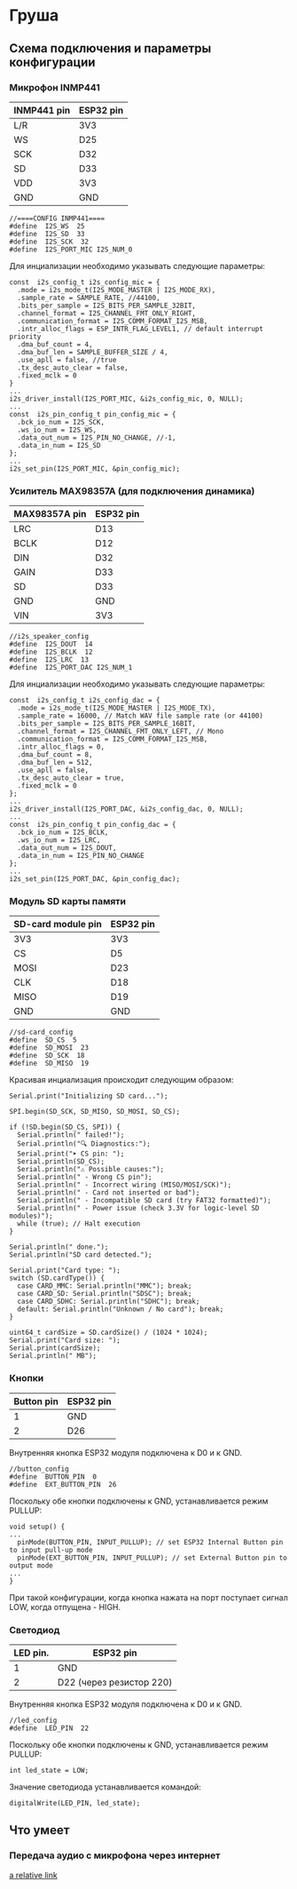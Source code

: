 # Груша
## Схема подключения и параметры конфигурации
### Микрофон INMP441
|INMP441 pin    |ESP32 pin    |
|---------------|-------------|
|L/R            |3V3          |
|WS             |D25          |
|SCK            |D32          |
|SD             |D33          |
|VDD            |3V3          |
|GND            |GND          |
```
//====CONFIG INMP441====
#define  I2S_WS  25
#define  I2S_SD  33
#define  I2S_SCK  32
#define  I2S_PORT_MIC I2S_NUM_0
```
Для инциализации необходимо указывать следующие параметры:
```
const  i2s_config_t i2s_config_mic = {
  .mode = i2s_mode_t(I2S_MODE_MASTER | I2S_MODE_RX),
  .sample_rate = SAMPLE_RATE, //44100,
  .bits_per_sample = I2S_BITS_PER_SAMPLE_32BIT,
  .channel_format = I2S_CHANNEL_FMT_ONLY_RIGHT,
  .communication_format = I2S_COMM_FORMAT_I2S_MSB,
  .intr_alloc_flags = ESP_INTR_FLAG_LEVEL1, // default interrupt priority
  .dma_buf_count = 4,
  .dma_buf_len = SAMPLE_BUFFER_SIZE / 4,
  .use_apll = false, //true
  .tx_desc_auto_clear = false,
  .fixed_mclk = 0
}
...
i2s_driver_install(I2S_PORT_MIC, &i2s_config_mic, 0, NULL);
...
const  i2s_pin_config_t pin_config_mic = {
  .bck_io_num = I2S_SCK,
  .ws_io_num = I2S_WS,
  .data_out_num = I2S_PIN_NO_CHANGE, //-1,
  .data_in_num = I2S_SD
};
...
i2s_set_pin(I2S_PORT_MIC, &pin_config_mic);
```
### Усилитель MAX98357A (для подключения динамика)
|MAX98357A pin  |ESP32 pin    |
|---------------|-------------|
|LRC            |D13          |
|BCLK           |D12          |
|DIN            |D32          |
|GAIN           |D33          |
|SD             |D33          |
|GND            |GND          |
|VIN            |3V3          |
```
//i2s_speaker_config
#define  I2S_DOUT  14
#define  I2S_BCLK  12
#define  I2S_LRC  13
#define  I2S_PORT_DAC I2S_NUM_1
```
Для инциализации необходимо указывать следующие параметры:
```
const  i2s_config_t i2s_config_dac = {
  .mode = i2s_mode_t(I2S_MODE_MASTER | I2S_MODE_TX),
  .sample_rate = 16000, // Match WAV file sample rate (or 44100)
  .bits_per_sample = I2S_BITS_PER_SAMPLE_16BIT,
  .channel_format = I2S_CHANNEL_FMT_ONLY_LEFT, // Mono
  .communication_format = I2S_COMM_FORMAT_I2S_MSB,
  .intr_alloc_flags = 0,
  .dma_buf_count = 8,
  .dma_buf_len = 512,
  .use_apll = false,
  .tx_desc_auto_clear = true,
  .fixed_mclk = 0
};
...
i2s_driver_install(I2S_PORT_DAC, &i2s_config_dac, 0, NULL);
...
const  i2s_pin_config_t pin_config_dac = {
  .bck_io_num = I2S_BCLK,
  .ws_io_num = I2S_LRC,
  .data_out_num = I2S_DOUT,
  .data_in_num = I2S_PIN_NO_CHANGE
};
...
i2s_set_pin(I2S_PORT_DAC, &pin_config_dac);
```
### Модуль SD карты памяти
|SD-card module pin  |ESP32 pin    |
|--------------------|-------------|
|3V3                 |3V3          |
|CS                  |D5           |
|MOSI                |D23          |
|CLK                 |D18          |
|MISO                |D19          |
|GND                 |GND          |
```
//sd-card_config
#define  SD_CS  5
#define  SD_MOSI  23
#define  SD_SCK  18
#define  SD_MISO  19
```
Красивая инциализация происходит следующим образом:
```
Serial.print("Initializing SD card...");

SPI.begin(SD_SCK, SD_MISO, SD_MOSI, SD_CS);

if (!SD.begin(SD_CS, SPI)) {
  Serial.println(" failed!");
  Serial.println("🔍 Diagnostics:");
  Serial.print("➤ CS pin: ");
  Serial.println(SD_CS);
  Serial.println("⚠️ Possible causes:");
  Serial.println(" - Wrong CS pin");
  Serial.println(" - Incorrect wiring (MISO/MOSI/SCK)");
  Serial.println(" - Card not inserted or bad");
  Serial.println(" - Incompatible SD card (try FAT32 formatted)");
  Serial.println(" - Power issue (check 3.3V for logic-level SD modules)");
  while (true); // Halt execution
}

Serial.println(" done.");
Serial.println("SD card detected.");

Serial.print("Card type: ");
switch (SD.cardType()) {
  case CARD_MMC: Serial.println("MMC"); break;
  case CARD_SD: Serial.println("SDSC"); break;
  case CARD_SDHC: Serial.println("SDHC"); break;
  default: Serial.println("Unknown / No card"); break;
}

uint64_t cardSize = SD.cardSize() / (1024 * 1024);
Serial.print("Card size: ");
Serial.print(cardSize);
Serial.println(" MB");
```
### Кнопки
|Button pin          |ESP32 pin    |
|--------------------|-------------|
|1                   |GND          |
|2                   |D26          |

Внутренняя кнопка ESP32 модуля подключена к D0 и к GND.
```
//button_config
#define  BUTTON_PIN  0
#define  EXT_BUTTON_PIN  26
```
Поскольку обе кнопки подключены к GND, устанавливается режим PULLUP:
```
void setup() {
...
  pinMode(BUTTON_PIN, INPUT_PULLUP); // set ESP32 Internal Button pin to input pull-up mode
  pinMode(EXT_BUTTON_PIN, INPUT_PULLUP); // set External Button pin to output mode  
...
}
```
При такой конфигурации, когда кнопка нажата на порт поступает сигнал LOW, когда отпущена - HIGH.
### Светодиод
|LED pin.            |ESP32 pin                 |
|--------------------|--------------------------|
|1                   |GND                       |
|2                   |D22 (через резистор 220)  |

Внутренняя кнопка ESP32 модуля подключена к D0 и к GND.
```
//led_config
#define  LED_PIN  22
```
Поскольку обе кнопки подключены к GND, устанавливается режим PULLUP:
```
int led_state = LOW;
```
Значение светодиода устанавливается командой:
```
digitalWrite(LED_PIN, led_state);
```
## Что умеет
### Передача аудио с микрофона через интернет
[a relative link](arduino/voice_over_wifi/voice_over_wifi.ino)

